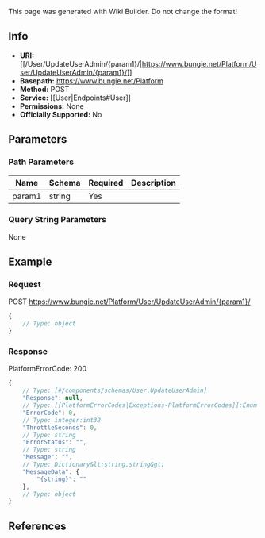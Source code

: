 <span class="wiki-builder">This page was generated with Wiki Builder. Do not change the format!</span>

## Info


* **URI:** [[/User/UpdateUserAdmin/{param1}/|https://www.bungie.net/Platform/User/UpdateUserAdmin/{param1}/]]
* **Basepath:** https://www.bungie.net/Platform
* **Method:** POST
* **Service:** [[User|Endpoints#User]]
* **Permissions:** None
* **Officially Supported:** No

## Parameters
### Path Parameters
Name | Schema | Required | Description
---- | ------ | -------- | -----------
param1 | string | Yes | 

### Query String Parameters
None

## Example
### Request
POST https://www.bungie.net/Platform/User/UpdateUserAdmin/{param1}/
```javascript
{
    // Type: object
}

```

### Response
PlatformErrorCode: 200
```javascript
{
    // Type: [#/components/schemas/User.UpdateUserAdmin]
    "Response": null,
    // Type: [[PlatformErrorCodes|Exceptions-PlatformErrorCodes]]:Enum
    "ErrorCode": 0,
    // Type: integer:int32
    "ThrottleSeconds": 0,
    // Type: string
    "ErrorStatus": "",
    // Type: string
    "Message": "",
    // Type: Dictionary&lt;string,string&gt;
    "MessageData": {
        "{string}": ""
    },
    // Type: object
}

```

## References
